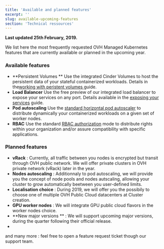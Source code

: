 ```yaml
---
title: 'Available and planned features'
excerpt: ''
slug: available-upcoming-features
section: 'Technical ressources'
---
```


**Last updated 25th February, 2019.**

We list here the most frequently requested OVH Managed Kubernetes features that are currently available or planned in the upcoming year.

### Available features

- **Persistent Volumes ** Use the integrated Cinder Volumes to host the persistent data of your stateful containerized workloads. Details in the[working with peristent volumes ](../../guides/working-with-persistent-volumes) guide.
- **Load Balancer** Use the free preview of our integrated load balancer to expose your services on any port. Details available in the [exposing your services](../../guides/sexposing-your-services) guide.
- **Pod autoscaling** Use the  [standard horizontal pod autoscaler](https://kubernetes.io/docs/tasks/run-application/horizontal-pod-autoscale/) to distribute dynamically your containerized workloads on a given set of worker nodes.
- **RBAC** Use the standard [RBAC authorization](https://kubernetes.io/docs/reference/access-authn-authz/rbac/) mode to distribute rights within your organization and/or assure compatibility with specific applications.

### Planned features

- **vRack** : Currently, all traffic between you nodes is encrypted but transit through OVH public network. We will offer private clusters in OVH private network (vRack) later in the year.
- **Nodes autoscaling** : Additionnaly to pod autoscaling, we will provide you the concept of node pools and nodes autscaling, allowing your cluster to grow automatically beetween you user-defined limits.
- **Localisation choice** : During 2019, we will offer you the possibily to choose one of multiple OVH Public Cloud datacenters at Cluster creation.
- **GPU worker nodes** : We will integrate GPU public cloud flavors in the worker nodes choice.
- **New major versions ** : We will support upcoming major versions, during the quarter following their official release.
- 
and many more : feel free to open a feature request ticket though our support team.